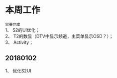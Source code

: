 # 本周工作 
`需要完成`  
1、 S2的UI优化；  
2、 T2的数显（DTV中显示频道，主菜单显示OSD？）；  
3、 Activity；  
## 20180102  
1、 优化S2UI  
